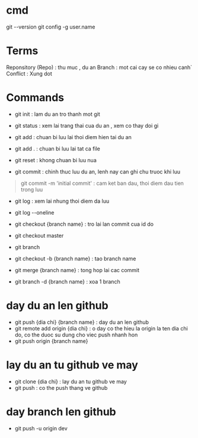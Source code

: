 # cmd

git --version
git config -g user.name

# Terms

Reponsitory (Repo) : thu muc , du an
Branch : mot cai cay se co nhieu canh`
Conflict : Xung dot

# Commands

- git init : lam du an tro thanh mot git

- git status : xem lai trang thai cua du an , xem co thay doi gi

- git add : chuan bi luu lai thoi diem hien tai du an
- git add . : chuan bi luu lai tat ca file

- git reset : khong chuan bi luu nua

- git commit : chinh thuc luu du an, lenh nay can ghi chu truoc khi luu
> git commit -m 'initial commit' : cam ket ban dau, thoi diem dau tien trong luu

- git log : xem lai nhung thoi diem da luu
- git log --oneline

- git checkout {branch name} : tro lai lan commit cua id do
- git checkout master  

- git branch

- git checkout -b {branch name} : tao branch name 

- git merge {branch name} : tong hop lai cac commit

- git branch -d {branch name} : xoa 1 branch

# day du an len github
- git push {dia chi} {branch name} : day du an len github
- git remote add origin {dia chi} : o day co the hieu la origin la ten dia chi do, co the duoc su dung cho viec push nhanh hon
- git push origin {branch name}

# lay du an tu github ve may
- git clone {dia chi} : lay du an tu github ve may
- git push : co the push thang ve github

# day branch len github
- git push -u origin dev
